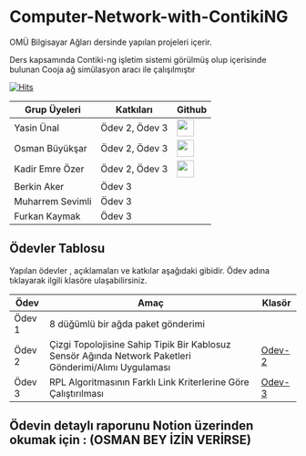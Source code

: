 # Computer-Network-with-ContikiNG
OMÜ Bilgisayar Ağları dersinde yapılan projeleri içerir. 

Ders kapsamında Contiki-ng işletim sistemi görülmüş olup içerisinde bulunan Cooja ağ simülasyon aracı ile çalışılmıştır

[![Hits](https://hits.seeyoufarm.com/api/count/incr/badge.svg?url=https%3A%2F%2Fgithub.com%2FPilestin%2FComputer-Network-with-ContikiNG&count_bg=%2327371B&title_bg=%23D05656&icon=rte.svg&icon_color=%233D3535&title=hits&edge_flat=false)](https://hits.seeyoufarm.com)


| Grup Üyeleri    | Katkıları | Github | 
|-----------------|-----------|--------|
| Yasin Ünal      | Ödev 2, Ödev 3   | [<image style="width:30px" src="https://github.githubassets.com/images/modules/logos_page/GitHub-Mark.png">](https://github.com/Pilestin) |   
| Osman Büyükşar  | Ödev 2, Ödev 3   | [<image style="width:30px" src="https://github.githubassets.com/images/modules/logos_page/GitHub-Mark.png">](https://github.com/OsmanBuyuksar) |   
| Kadir Emre Özer | Ödev 2, Ödev 3   | [<image style="width:30px" src="https://github.githubassets.com/images/modules/logos_page/GitHub-Mark.png">](https://github.com/logaritmabir)  |  
| Berkin Aker      | Ödev 3  |    |   
| Muharrem Sevimli | Ödev 3  |    |   
| Furkan Kaymak    | Ödev 3  |    |   


## Ödevler Tablosu 
Yapılan ödevler , açıklamaları ve katkılar aşağıdaki gibidir. Ödev adına tıklayarak ilgili klasöre ulaşabilirsiniz.

|Ödev | Amaç | Klasör |  
|-|-|-|
| Ödev 1 | 8 düğümlü bir ağda paket gönderimi  |  | 
| Ödev 2 | Çizgi Topolojisine Sahip Tipik Bir Kablosuz Sensör Ağında Network Paketleri Gönderimi/Alımı Uygulaması | [ Odev-2 ](https://github.com/Pilestin/Computer-Network-with-ContikiNG/tree/master/Odev-2) | 
| Ödev 3 | RPL Algoritmasının Farklı Link Kriterlerine Göre Çalıştırılması | [ Odev-3 ](https://github.com/Pilestin/Computer-Network-with-ContikiNG/tree/master/Odev-3) | 


## Ödevin  detaylı raporunu Notion üzerinden okumak için : (OSMAN BEY İZİN VERİRSE)

